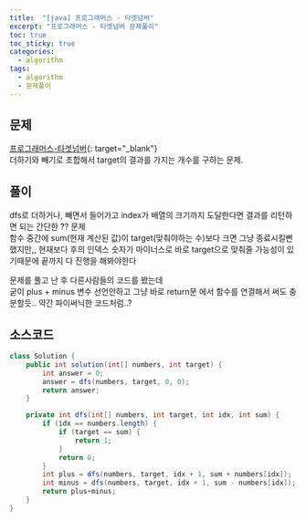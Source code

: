 ```yaml
---
title:  "[java] 프로그래머스 - 타겟넘버"
excerpt: "프로그래머스 - 타겟넘버 문제풀이"
toc: true
toc_sticky: true
categories:
  - algorithm
tags:
  - algorithm
  - 문제풀이
---
```

## 문제  
[프로그래머스-타겟넘버](https://programmers.co.kr/learn/courses/30/lessons/43165?language=java){: target="_blank"}  
더하기와 빼기로 조합해서 target의 결과를 가지는 개수를 구하는 문제.  


## 풀이  
dfs로 더하거나, 빼면서 들어가고 index가 배열의 크기까지 도달한다면 결과를 리턴하면 되는 간단한 ?? 문제  
함수 중간에 sum(현재 계산된 값)이 target(맞춰야하는 수)보다 크면 그냥 종료시킬뻔 했지만,, 현재보다 후의 인덱스 숫자가 마이너스로 바로 target으로 맞춰줄 가능성이 있기때문에 끝까지 다 진행을 해봐야한다  


문제를 풀고 난 후 다른사람들의 코드를 봤는데  
굳이 plus + minus 변수 선언안하고 그냥 바로 return문 에서 함수를 연결해서 써도 충분할듯.. 약간 파이써닉한 코드처럼..?  


## 소스코드  
```java
class Solution {
	public int solution(int[] numbers, int target) {
		int answer = 0;
		answer = dfs(numbers, target, 0, 0);
		return answer;
	}

	private int dfs(int[] numbers, int target, int idx, int sum) {
		if (idx == numbers.length) {
			if (target == sum) {
				return 1;
			}
			return 0;
		}
		int plus = dfs(numbers, target, idx + 1, sum + numbers[idx]);
		int minus = dfs(numbers, target, idx + 1, sum - numbers[idx]);
		return plus+minus;
	}
}

```
